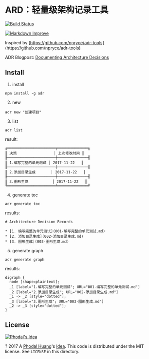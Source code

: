 ARD：轻量级架构记录工具
===

[![Build Status](https://travis-ci.org/phodal/adr.svg?branch=master)](https://travis-ci.org/phodal/adr)

[![Markdown Improve](https://img.shields.io/badge/markdown--improve-Phodal-blue.svg)](https://github.com/phodal/markdown-improve)

Inspired by [https://github.com/npryce/adr-tools](https://github.com/npryce/adr-tools)

ADR Blogpost: [Documenting Architecture Decisions](http://thinkrelevance.com/blog/2011/11/15/documenting-architecture-decisions)

Install
---

1. install

```
npm install -g adr
```

2. new

```
adr new "创建项目"
```

3. list

```
adr list
```

result:

```
╔══════════════════════╤══════════════╗
║ 决策                 │ 上次修改时间 ║
╟──────────────────────┼──────────────╢
║ 1.编写完整的单元测试 │ 2017-11-22   ║
╟──────────────────────┼──────────────╢
║ 2.添加目录生成       │ 2017-11-22   ║
╟──────────────────────┼──────────────╢
║ 3.图形生成           │ 2017-11-22   ║
╚══════════════════════╧══════════════╝
```

4. generate toc

```
adr generate toc
```

results:

```
# Architecture Decision Records

* [1. 编写完整的单元测试](001-编写完整的单元测试.md)
* [2. 添加目录生成](002-添加目录生成.md)
* [3. 图形生成](003-图形生成.md)
```

5. generate graph

```
adr generate graph
```

results:

```
digraph {
  node [shape=plaintext];
  _1 [label="1.编写完整的单元测试"; URL="001-编写完整的单元测试.md"]
  _2 [label="2.添加目录生成"; URL="002-添加目录生成.md"]
  _1 -> _2 [style="dotted"];
  _3 [label="3.图形生成"; URL="003-图形生成.md"]
  _2 -> _3 [style="dotted"];
}
```

License
---

[![Phodal's Idea](http://brand.phodal.com/shields/idea-small.svg)](http://ideas.phodal.com/)

? 2017 A [Phodal Huang](https://www.phodal.com)'s [Idea](http://github.com/phodal/ideas).  This code is distributed under the MIT license. See `LICENSE` in this directory.
